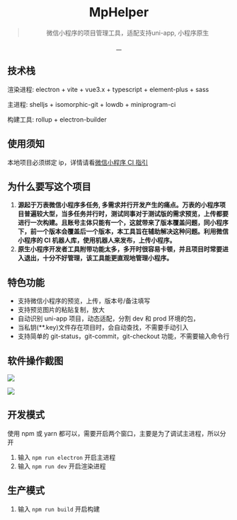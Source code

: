 <!--
 * @Author: 谢树宏
 * @Date: 2022-01-14 17:39:57
 * @LastEditors: 谢树宏
 * @LastEditTime: 2022-01-29 17:14:51
 * @FilePath: /electron-mp-ci/README.md
-->
<div align="center">
  <img src="https://raw.githubusercontent.com/wiki/ShuHongXie/MpHelper/mp_helper.png" alt="">
  <h1>MpHelper</h1>
  <blockquote>微信小程序的项目管理工具，适配支持uni-app, 小程序原生</blockquote>
  <a href="https://github.com/ShuHongXie/MpHelper/actions">
    <img src="https://img.shields.io/badge/code%20style-standard-green.svg?style=flat-square" alt="">
  </a>
  <a href="https://github.com/ShuHongXie/MpHelper/actions">
    <img src="https://github.com/ShuHongXie/MpHelper/workflows/Build/badge.svg" alt="">
  </a>
  <a href="https://github.com/ShuHongXie/MpHelper/releases">
    <img src="https://img.shields.io/github/downloads/ShuHongXie/MpHelper/total.svg?style=flat-square" alt="">
  </a>
  <a href="https://github.com/ShuHongXie/MpHelper/releases/latest">
    <img src="https://img.shields.io/github/release/ShuHongXie/MpHelper.svg?style=flat-square" alt="">
  </a>
</div>

## 技术栈

渲染进程: electron + vite + vue3.x + typescript + element-plus + sass

主进程: shelljs + isomorphic-git + lowdb + miniprogram-ci

构建工具: rollup + electron-builder

## 使用须知

本地项目必须绑定 ip，详情请看[微信小程序 CI 指引](https://developers.weixin.qq.com/miniprogram/dev/devtools/ci.html)

## 为什么要写这个项目

1. **源起于万表微信小程序多任务, 多需求并行开发产生的痛点。万表的小程序项目普遍较大型，当多任务并行时，测试同事对于测试版的需求预览，上传都要进行一次构建。且账号主体只能有一个，这就带来了版本覆盖问题，同小程序下，前一个版本会覆盖后一个版本，本工具旨在辅助解决这种问题。利用微信小程序的 CI 机器人库，使用机器人来发布，上传小程序。**
2. **原生小程序开发者工具附带功能太多，多开时很容易卡顿，并且项目时常要进入退出，十分不好管理，该工具能更直观地管理小程序。**

## 特色功能

- 支持微信小程序的预览，上传，版本号/备注填写
- 支持预览图片的粘贴复制，放大
- 自动识别 uni-app 项目，动态适配，分割 dev 和 prod 环境的包，
- 当私钥(\*\*.key)文件存在项目时，会自动查找，不需要手动引入
- 支持简单的 git-status，git-commit，git-checkout 功能，不需要输入命令行

## 软件操作截图

![](https://raw.githubusercontent.com/wiki/ShuHongXie/MpHelper/preview.gif)

![](https://raw.githubusercontent.com/wiki/ShuHongXie/MpHelper/commit.gif)

## 开发模式

使用 npm 或 yarn 都可以，需要开启两个窗口，主要是为了调试主进程，所以分开

1. 输入 `npm run electron` 开启主进程
2. 输入 `npm run dev` 开启渲染进程

## 生产模式

1. 输入 `npm run build` 开启构建
